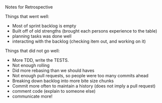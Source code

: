 Notes for Retrospective

Things that went well:
- Most of sprint backlog is empty
- Built off of old strengths (brought each persons experience to the table)
- planning tasks was done well
- interacting with the backlog 
(checking item out, and working on it)


Things that did not go well:

- More TDD, write the TESTS.
- Not enough rolling
- Did more rebasing than we should haves
- Not enough pull requests, so people were too many commits
ahead
- Breaking down backlog into more bite size chunks
- Commit more often to maintain a history (does not imply
a pull request)
- comment code (explain to someone else)
- communicate more!
